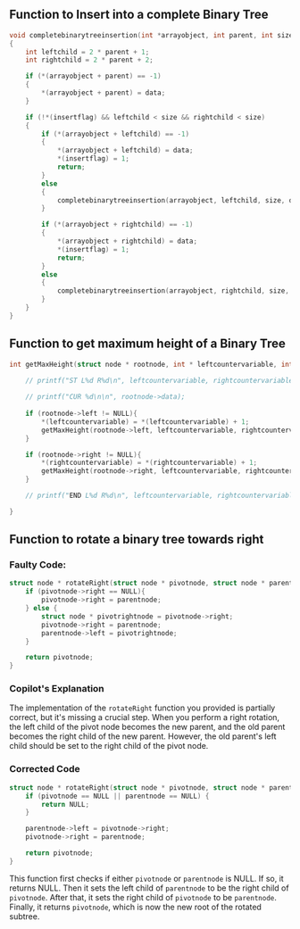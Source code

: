 ## Function to Insert into a complete Binary Tree

```c
void completebinarytreeinsertion(int *arrayobject, int parent, int size, int data, int *insertflag)
{
    int leftchild = 2 * parent + 1;
    int rightchild = 2 * parent + 2;

    if (*(arrayobject + parent) == -1)
    {
        *(arrayobject + parent) = data;
    }

    if (!*(insertflag) && leftchild < size && rightchild < size)
    {
        if (*(arrayobject + leftchild) == -1)
        {
            *(arrayobject + leftchild) = data;
            *(insertflag) = 1;
            return;
        }
        else
        {
            completebinarytreeinsertion(arrayobject, leftchild, size, data, insertflag);
        }

        if (*(arrayobject + rightchild) == -1)
        {
            *(arrayobject + rightchild) = data;
            *(insertflag) = 1;
            return;
        }
        else
        {
            completebinarytreeinsertion(arrayobject, rightchild, size, data, insertflag);
        }
    }
}
```

## Function to get maximum height of a Binary Tree
```c
int getMaxHeight(struct node * rootnode, int * leftcountervariable, int * rightcountervariable){
    
    // printf("ST L%d R%d\n", leftcountervariable, rightcountervariable);

    // printf("CUR %d\n\n", rootnode->data);
    
    if (rootnode->left != NULL){
        *(leftcountervariable) = *(leftcountervariable) + 1; 
        getMaxHeight(rootnode->left, leftcountervariable, rightcountervariable);
    }

    if (rootnode->right != NULL){
        *(rightcountervariable) = *(rightcountervariable) + 1;
        getMaxHeight(rootnode->right, leftcountervariable, rightcountervariable);
    }

    // printf("END L%d R%d\n", leftcountervariable, rightcountervariable);

}
```

## Function to rotate a binary tree towards right

### Faulty Code:
```c
struct node * rotateRight(struct node * pivotnode, struct node * parentnode){
    if (pivotnode->right == NULL){
        pivotnode->right = parentnode;
    } else {
        struct node * pivotrightnode = pivotnode->right;
        pivotnode->right = parentnode;
        parentnode->left = pivotrightnode;
    }

    return pivotnode;
}
```

### Copilot's Explanation
The implementation of the `rotateRight` function you provided is partially correct, but it's missing a crucial step. When you perform a right rotation, the left child of the pivot node becomes the new parent, and the old parent becomes the right child of the new parent. However, the old parent's left child should be set to the right child of the pivot node.

### Corrected Code
```c
struct node * rotateRight(struct node * pivotnode, struct node * parentnode){
    if (pivotnode == NULL || parentnode == NULL) {
        return NULL;
    }

    parentnode->left = pivotnode->right;
    pivotnode->right = parentnode;

    return pivotnode;
}
```

This function first checks if either `pivotnode` or `parentnode` is NULL. If so, it returns NULL. Then it sets the left child of `parentnode` to be the right child of `pivotnode`. After that, it sets the right child of `pivotnode` to be `parentnode`. Finally, it returns `pivotnode`, which is now the new root of the rotated subtree.
